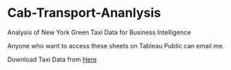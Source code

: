 # Cab-Transport-Ananlysis
Analysis of New York Green Taxi Data for Business Intelligence

Anyone who want to access these sheets on Tableau Public can email me. 

Download Taxi Data from [Here](https://drive.google.com/open?id=10X2dNWSNuNNW0r7Tma9l56BkksS67dsS)
